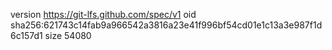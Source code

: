 version https://git-lfs.github.com/spec/v1
oid sha256:621743c14fab9a966542a3816a23e41f996bf54cd01e1c13a3e987f1d6c157d1
size 54080
